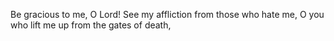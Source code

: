 Be gracious to me, O Lord! See my affliction from those who hate me, O you who lift me up from the gates of death,
